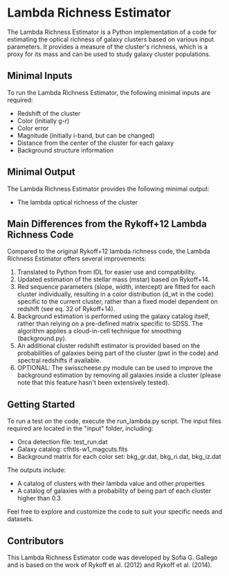 # Lambda Richness Estimator

The Lambda Richness Estimator is a Python implementation of a code for estimating the optical richness of galaxy clusters based on various input parameters. It provides a measure of the cluster's richness, which is a proxy for its mass and can be used to study galaxy cluster populations.

## Minimal Inputs

To run the Lambda Richness Estimator, the following minimal inputs are required:

- Redshift of the cluster
- Color (initially g-r)
- Color error
- Magnitude (initially i-band, but can be changed)
- Distance from the center of the cluster for each galaxy
- Background structure information

## Minimal Output

The Lambda Richness Estimator provides the following minimal output:

- The lambda optical richness of the cluster

## Main Differences from the Rykoff+12 Lambda Richness Code

Compared to the original Rykoff+12 lambda richness code, the Lambda Richness Estimator offers several improvements:

1. Translated to Python from IDL for easier use and compatibility.
2. Updated estimation of the stellar mass (mstar) based on Rykoff+14.
3. Red sequence parameters (slope, width, intercept) are fitted for each cluster individually, resulting in a color distribution (d_wt in the code) specific to the current cluster, rather than a fixed model dependent on redshift (see eq. 32 of Rykoff+14).
4. Background estimation is performed using the galaxy catalog itself, rather than relying on a pre-defined matrix specific to SDSS. The algorithm applies a cloud-in-cell technique for smoothing (background.py).
5. An additional cluster redshift estimator is provided based on the probabilities of galaxies being part of the cluster (pwt in the code) and spectral redshifts if available.
6. OPTIONAL: The swisscheese.py module can be used to improve the background estimation by removing all galaxies inside a cluster (please note that this feature hasn't been extensively tested).

## Getting Started

To run a test on the code, execute the run_lambda.py script. The input files required are located in the "input" folder, including:

- Orca detection file: test_run.dat
- Galaxy catalog: cfhtls-w1_magcuts.fits
- Background matrix for each color set: bkg_gr.dat, bkg_ri.dat, bkg_iz.dat

The outputs include:

- A catalog of clusters with their lambda value and other properties
- A catalog of galaxies with a probability of being part of each cluster higher than 0.3

Feel free to explore and customize the code to suit your specific needs and datasets.

## Contributors

This Lambda Richness Estimator code was developed by Sofia G. Gallego and is based on the work of Rykoff et al. (2012) and Rykoff et al. (2014).

